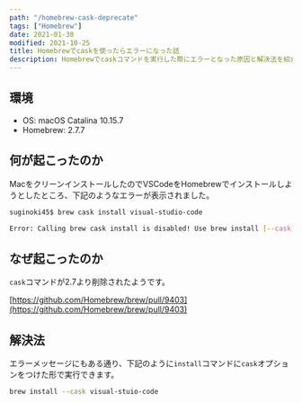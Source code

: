 ```yaml
---
path: "/homebrew-cask-deprecate"
tags: ["Homebrew"]
date: 2021-01-30
modified: 2021-10-25
title: Homebrewでcaskを使ったらエラーになった話
description: Homebrewでcaskコマンドを実行した際にエラーとなった原因と解決法を紹介しています。
---
```


## 環境

- OS: macOS Catalina 10.15.7
- Homebrew: 2.7.7

## 何が起こったのか

MacをクリーンインストールしたのでVSCodeをHomebrewでインストールしようとしたところ、下記のようなエラーが表示されました。

```bash
suginoki45$ brew cask install visual-studio-code

Error: Calling brew cask install is disabled! Use brew install [--cask] instead.
```

## なぜ起こったのか

`cask`コマンドが2.7より削除されたようです。

[https://github.com/Homebrew/brew/pull/9403](https://github.com/Homebrew/brew/pull/9403)

## 解決法

エラーメッセージにもある通り、下記のように`install`コマンドに`cask`オプションをつけた形で実行できます。

```bash
brew install --cask visual-stuio-code
```